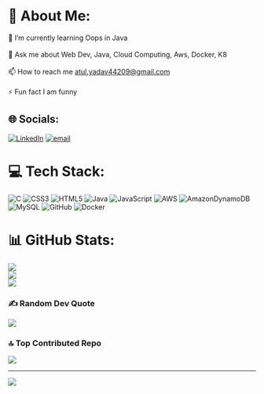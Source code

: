# 💫 About Me:
🌱 I’m currently learning Oops in Java<br><br>💬 Ask me about Web Dev, Java, Cloud Computing, Aws, Docker, K8<br><br>📫 How to reach me atul.yadav44209@gmail.com<br><br>⚡ Fun fact I am funny<br>


## 🌐 Socials:
[![LinkedIn](https://img.shields.io/badge/LinkedIn-%230077B5.svg?logo=linkedin&logoColor=white)](https://linkedin.com/in/77atul-yadav) [![email](https://img.shields.io/badge/Email-D14836?logo=gmail&logoColor=white)](mailto:atul.yadav44209@gmail.com) 

# 💻 Tech Stack:
![C](https://img.shields.io/badge/c-%2300599C.svg?style=for-the-badge&logo=c&logoColor=white) ![CSS3](https://img.shields.io/badge/css3-%231572B6.svg?style=for-the-badge&logo=css3&logoColor=white) ![HTML5](https://img.shields.io/badge/html5-%23E34F26.svg?style=for-the-badge&logo=html5&logoColor=white) ![Java](https://img.shields.io/badge/java-%23ED8B00.svg?style=for-the-badge&logo=openjdk&logoColor=white) ![JavaScript](https://img.shields.io/badge/javascript-%23323330.svg?style=for-the-badge&logo=javascript&logoColor=%23F7DF1E) ![AWS](https://img.shields.io/badge/AWS-%23FF9900.svg?style=for-the-badge&logo=amazon-aws&logoColor=white) ![AmazonDynamoDB](https://img.shields.io/badge/Amazon%20DynamoDB-4053D6?style=for-the-badge&logo=Amazon%20DynamoDB&logoColor=white) ![MySQL](https://img.shields.io/badge/mysql-4479A1.svg?style=for-the-badge&logo=mysql&logoColor=white) ![GitHub](https://img.shields.io/badge/github-%23121011.svg?style=for-the-badge&logo=github&logoColor=white) ![Docker](https://img.shields.io/badge/docker-%230db7ed.svg?style=for-the-badge&logo=docker&logoColor=white)
# 📊 GitHub Stats:
![](https://github-readme-stats.vercel.app/api?username=77atul&theme=tokyonight&hide_border=false&include_all_commits=true&count_private=true)<br/>
![](https://github-readme-streak-stats.herokuapp.com/?user=77atul&theme=tokyonight&hide_border=false)<br/>
![](https://github-readme-stats.vercel.app/api/top-langs/?username=77atul&theme=tokyonight&hide_border=false&include_all_commits=true&count_private=true&layout=compact)

### ✍️ Random Dev Quote
![](https://quotes-github-readme.vercel.app/api?type=horizontal&theme=radical)

### 🔝 Top Contributed Repo
![](https://github-contributor-stats.vercel.app/api?username=77atul&limit=5&theme=dark&combine_all_yearly_contributions=true)

---
[![](https://visitcount.itsvg.in/api?id=77atul&icon=0&color=0)](https://visitcount.itsvg.in)

<!-- Proudly created with GPRM ( https://gprm.itsvg.in ) -->
